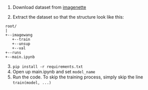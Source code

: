 1. Download dataset from [imagenette](https://github.com/fastai/imagenette)

2. Extract the dataset so that the structure look like this:
```
root/
|
+--imagewang
   +--train
   +--unsup
   +--val
+--runs
+--main.ipynb
```

3. ```pip install -r requirements.txt```
4. Open up main.ipynb and set ```model_name```
5. Run the code. To skip the training process, simply skip the line ```train(model, ...)```
